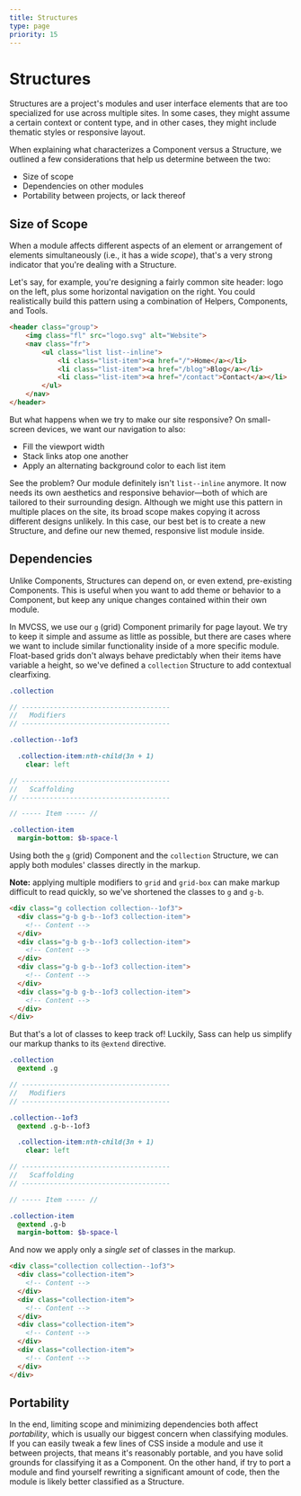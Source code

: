 ```yaml
---
title: Structures
type: page
priority: 15
---
```


Structures
==========

Structures are a project's modules and user interface elements that are too specialized for use across multiple sites. In some cases, they might assume a certain context or content type, and in other cases, they might include thematic styles or responsive layout.

When explaining what characterizes a Component versus a Structure, we outlined a few considerations that help us determine between the two:

- Size of scope
- Dependencies on other modules
- Portability between projects, or lack thereof

Size of Scope
-------------

When a module affects different aspects of an element or arrangement of elements simultaneously (i.e., it has a wide *scope*), that's a very strong indicator that you're dealing with a Structure.

Let's say, for example, you're designing a fairly common site header: logo on the left, plus some horizontal navigation on the right. You could realistically build this pattern using a combination of Helpers, Components, and Tools.

```html
<header class="group">
    <img class="fl" src="logo.svg" alt="Website">
    <nav class="fr">
        <ul class="list list--inline">
            <li class="list-item"><a href="/">Home</a></li>
            <li class="list-item"><a href="/blog">Blog</a></li>
            <li class="list-item"><a href="/contact">Contact</a></li>
        </ul>
    </nav>
</header>
```

But what happens when we try to make our site responsive? On small-screen devices, we want our navigation to also:

- Fill the viewport width
- Stack links atop one another
- Apply an alternating background color to each list item

See the problem? Our module definitely isn't `list--inline` anymore. It now needs its own aesthetics and responsive behavior&mdash;both of which are tailored to their surrounding design. Although we might use this pattern in multiple places on the site, its broad scope makes copying it across different designs unlikely. In this case, our best bet is to create a new Structure, and define our new themed, responsive list module inside.

Dependencies
------------

Unlike Components, Structures can depend on, or even extend, pre-existing Components. This is useful when you want to add theme or behavior to a Component, but keep any unique changes contained within their own module.

In MVCSS, we use our `g` (grid) Component primarily for page layout. We try to keep it simple and assume as little as possible, but there are cases where we want to include similar functionality inside of a more specific module. Float-based grids don't always behave predictably when their items have variable a height, so we've defined a `collection` Structure to add contextual clearfixing.

```sass
.collection

// -------------------------------------
//   Modifiers
// -------------------------------------

.collection--1of3

  .collection-item:nth-child(3n + 1)
    clear: left

// -------------------------------------
//   Scaffolding
// -------------------------------------

// ----- Item ----- //

.collection-item
  margin-bottom: $b-space-l
```

Using both the `g` (grid) Component and the `collection` Structure, we can apply both modules' classes directly in the markup.

**Note:** applying multiple modifiers to `grid` and `grid-box` can make markup difficult to read quickly, so we've shortened the classes to `g` and `g-b`.

```html
<div class="g collection collection--1of3">
  <div class="g-b g-b--1of3 collection-item">
    <!-- Content -->
  </div>
  <div class="g-b g-b--1of3 collection-item">
    <!-- Content -->
  </div>
  <div class="g-b g-b--1of3 collection-item">
    <!-- Content -->
  </div>
  <div class="g-b g-b--1of3 collection-item">
    <!-- Content -->
  </div>
</div>
```

But that's a lot of classes to keep track of! Luckily, Sass can help us simplify our markup thanks to its `@extend` directive.

```sass
.collection
  @extend .g

// -------------------------------------
//   Modifiers
// -------------------------------------

.collection--1of3
  @extend .g-b--1of3

  .collection-item:nth-child(3n + 1)
    clear: left

// -------------------------------------
//   Scaffolding
// -------------------------------------

// ----- Item ----- //

.collection-item
  @extend .g-b
  margin-bottom: $b-space-l
```

And now we apply only a *single set* of classes in the markup.

```html
<div class="collection collection--1of3">
  <div class="collection-item">
    <!-- Content -->
  </div>
  <div class="collection-item">
    <!-- Content -->
  </div>
  <div class="collection-item">
    <!-- Content -->
  </div>
  <div class="collection-item">
    <!-- Content -->
  </div>
</div>
```

Portability
-----------

In the end, limiting scope and minimizing dependencies both affect *portability*, which is usually our biggest concern when classifying modules. If you can easily tweak a few lines of CSS inside a module and use it between projects, that means it's reasonably portable, and you have solid grounds for classifying it as a Component. On the other hand, if try to port a module and find yourself rewriting a significant amount of code, then the module is likely better classified as a Structure.

